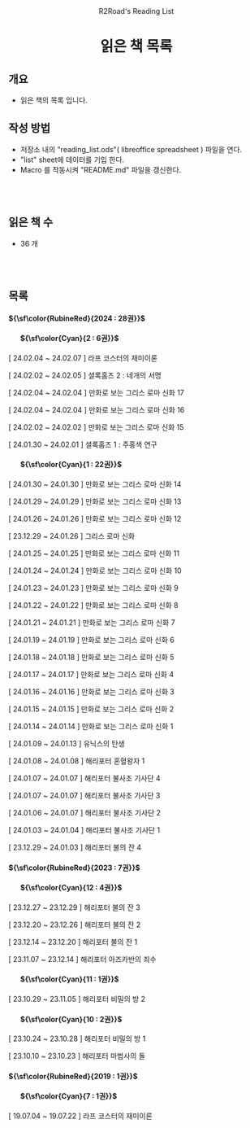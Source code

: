 <div align=center>R2Road's Reading List</div>
<h1 align=center>
읽은 책 목록
</h1>



## 개요
* 읽은 책의 목록 입니다.



## 작성 방법
* 저장소 내의 "reading_list.ods"( libreoffice spreadsheet ) 파일을 연다.
* "list" sheet에 데이터를 기입 한다.
* Macro 를 작동시켜 "README.md" 파일을 갱신한다.



<br><br>
## 읽은 책 수
* 36 개



<br/><br/>
## 목록

#### ${\sf\color{RubineRed}{2024 : 28권}}$
#### &nbsp;&nbsp;&nbsp;&nbsp;&nbsp;&nbsp; ${\sf\color{Cyan}{2 : 6권}}$
[ 24.02.04 ~ 24.02.07 ] 라프 코스터의 재미이론

[ 24.02.02 ~ 24.02.05 ] 셜록홈즈 2 : 네개의 서명

[ 24.02.04 ~ 24.02.04 ] 만화로 보는 그리스 로마 신화 17

[ 24.02.04 ~ 24.02.04 ] 만화로 보는 그리스 로마 신화 16

[ 24.02.02 ~ 24.02.02 ] 만화로 보는 그리스 로마 신화 15

[ 24.01.30 ~ 24.02.01 ] 셜록홈즈 1 : 주홍색 연구

#### &nbsp;&nbsp;&nbsp;&nbsp;&nbsp;&nbsp; ${\sf\color{Cyan}{1 : 22권}}$
[ 24.01.30 ~ 24.01.30 ] 만화로 보는 그리스 로마 신화 14

[ 24.01.29 ~ 24.01.29 ] 만화로 보는 그리스 로마 신화 13

[ 24.01.26 ~ 24.01.26 ] 만화로 보는 그리스 로마 신화 12

[ 23.12.29 ~ 24.01.26 ] 그리스 로마 신화

[ 24.01.25 ~ 24.01.25 ] 만화로 보는 그리스 로마 신화 11

[ 24.01.24 ~ 24.01.24 ] 만화로 보는 그리스 로마 신화 10

[ 24.01.23 ~ 24.01.23 ] 만화로 보는 그리스 로마 신화 9

[ 24.01.22 ~ 24.01.22 ] 만화로 보는 그리스 로마 신화 8

[ 24.01.21 ~ 24.01.21 ] 만화로 보는 그리스 로마 신화 7

[ 24.01.19 ~ 24.01.19 ] 만화로 보는 그리스 로마 신화 6

[ 24.01.18 ~ 24.01.18 ] 만화로 보는 그리스 로마 신화 5

[ 24.01.17 ~ 24.01.17 ] 만화로 보는 그리스 로마 신화 4

[ 24.01.16 ~ 24.01.16 ] 만화로 보는 그리스 로마 신화 3

[ 24.01.15 ~ 24.01.15 ] 만화로 보는 그리스 로마 신화 2

[ 24.01.14 ~ 24.01.14 ] 만화로 보는 그리스 로마 신화 1

[ 24.01.09 ~ 24.01.13 ] 유닉스의 탄생

[ 24.01.08 ~ 24.01.08 ] 해리포터 혼혈왕자 1

[ 24.01.07 ~ 24.01.07 ] 해리포터 불사조 기사단 4

[ 24.01.07 ~ 24.01.07 ] 해리포터 불사조 기사단 3

[ 24.01.06 ~ 24.01.07 ] 해리포터 불사조 기사단 2

[ 24.01.03 ~ 24.01.04 ] 해리포터 불사조 기사단 1

[ 23.12.29 ~ 24.01.03 ] 해리포터 불의 잔 4

#### ${\sf\color{RubineRed}{2023 : 7권}}$
#### &nbsp;&nbsp;&nbsp;&nbsp;&nbsp;&nbsp; ${\sf\color{Cyan}{12 : 4권}}$
[ 23.12.27 ~ 23.12.29 ] 해리포터 불의 잔 3

[ 23.12.20 ~ 23.12.26 ] 해리포터 불의 잔 2

[ 23.12.14 ~ 23.12.20 ] 해리포터 불의 잔 1

[ 23.11.07 ~ 23.12.14 ] 해리포터 아즈카반의 죄수

#### &nbsp;&nbsp;&nbsp;&nbsp;&nbsp;&nbsp; ${\sf\color{Cyan}{11 : 1권}}$
[ 23.10.29 ~ 23.11.05 ] 해리포터 비밀의 방 2

#### &nbsp;&nbsp;&nbsp;&nbsp;&nbsp;&nbsp; ${\sf\color{Cyan}{10 : 2권}}$
[ 23.10.24 ~ 23.10.28 ] 해리포터 비밀의 방 1

[ 23.10.10 ~ 23.10.23 ] 해리포터 마법사의 돌

#### ${\sf\color{RubineRed}{2019 : 1권}}$
#### &nbsp;&nbsp;&nbsp;&nbsp;&nbsp;&nbsp; ${\sf\color{Cyan}{7 : 1권}}$
[ 19.07.04 ~ 19.07.22 ] 라프 코스터의 재미이론
